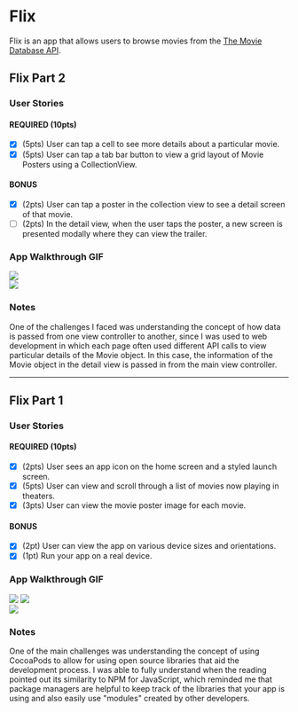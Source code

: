 # Flix

Flix is an app that allows users to browse movies from the [The Movie Database API](http://docs.themoviedb.apiary.io/#).

## Flix Part 2

### User Stories

#### REQUIRED (10pts)
- [x] (5pts) User can tap a cell to see more details about a particular movie.
- [x] (5pts) User can tap a tab bar button to view a grid layout of Movie Posters using a CollectionView.

#### BONUS
- [x] (2pts) User can tap a poster in the collection view to see a detail screen of that movie.
- [ ] (2pts) In the detail view, when the user taps the poster, a new screen is presented modally where they can view the trailer.

### App Walkthrough GIF
<img src="http://g.recordit.co/Sf06VR2MNd.gif"><br>
<img src="http://g.recordit.co/7x9lEQyQjn.gif"><br>

### Notes
One of the challenges I faced was understanding the concept of how data is passed from one view controller to another, since I was used to web development in which each page often used different API calls to view particular details of the Movie object. In this case, the information of the Movie object in the detail view is passed in from the main view controller.

---

## Flix Part 1

### User Stories

#### REQUIRED (10pts)
- [x] (2pts) User sees an app icon on the home screen and a styled launch screen.
- [x] (5pts) User can view and scroll through a list of movies now playing in theaters.
- [x] (3pts) User can view the movie poster image for each movie.

#### BONUS
- [x] (2pt) User can view the app on various device sizes and orientations.
- [x] (1pt) Run your app on a real device.

### App Walkthrough GIF
<img src="http://g.recordit.co/2y4ePuKyj1.gif">
<img src="http://g.recordit.co/OwQL47urqP.gif"><br>
<img src="http://g.recordit.co/GH8NNFQ710.gif"><br>

### Notes
One of the main challenges was understanding the concept of using CocoaPods to allow for using open source libraries that aid the development process. I was able to fully understand when the reading pointed out its similarity to NPM for JavaScript, which reminded me that package managers are helpful to keep track of the libraries that your app is using and also easily use "modules" created by other developers.
